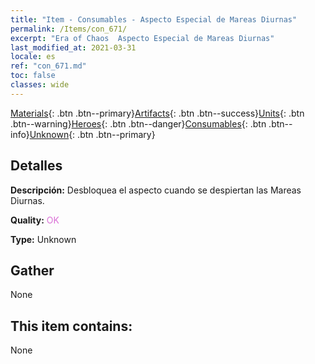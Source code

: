 ```yaml
---
title: "Item - Consumables - Aspecto Especial de Mareas Diurnas"
permalink: /Items/con_671/
excerpt: "Era of Chaos  Aspecto Especial de Mareas Diurnas"
last_modified_at: 2021-03-31
locale: es
ref: "con_671.md"
toc: false
classes: wide
---
```

 [Materials](/es/Items/){: .btn .btn--primary}[Artifacts](/es/Items/Artifacts/){: .btn .btn--success}[Units](/es/Items/Units/){: .btn .btn--warning}[Heroes](/es/Items/Heroes/){: .btn .btn--danger}[Consumables](/es/Items/Consumables/){: .btn .btn--info}[Unknown](/es/Items/Unknown/){: .btn .btn--primary}

## Detalles
 **Descripción:** Desbloquea el aspecto cuando se despiertan las Mareas Diurnas.

 **Quality:** <span style="color: #DA70D6">OK</span>

 **Type:** Unknown

## Gather

  None

## This item contains:

  None

